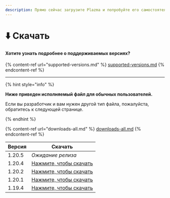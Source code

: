 ```yaml
---
description: Прямо сейчас загрузите Plazma и попробуйте его самостоятельно.
---
```


# ⬇️ Скачать

#### Хотите узнать подробнее о поддерживаемых версиях?

{% content-ref url="supported-versions.md" %}
[supported-versions.md](supported-versions.md)
{% endcontent-ref %}

***

{% hint style="info" %}

**Ниже приведен исполняемый файл для обычных пользователей.**

Если вы разработчик и вам нужен другой тип файла, пожалуйста, обратитесь к следующей странице.

{% endhint %}

{% content-ref url="downloads-all.md" %}
[downloads-all.md](downloads-all.md)
{% endcontent-ref %}

<table data-view="cards">
    <thead>
        <tr>
            <th>Версия</th>
            <th>Скачать</th>
        </tr>
    </thead>
    <tbody>
        <tr>
            <td>1.20.5</td>
            <td><em>Ожидание релиза</em></td>
        </tr>
        <tr>
            <td>1.20.4</td>
            <td><a href="https://github.com/PlazmaMC/Plazma/releases/download/build/1.20.4/latest/plazma-paperclip-1.20.4-R0.1-SNAPSHOT-reobf.jar">Нажмите, чтобы скачать</a></td>
        </tr>
        <tr>
            <td>1.20.2</td>
            <td><a href="https://github.com/PlazmaMC/Plazma/releases/download/build/1.20.2/latest/plazma-paperclip-1.20.2-R0.1-SNAPSHOT-reobf.jar">Нажмите, чтобы скачать</a></td>
        </tr>
        <tr>
            <td>1.20.1</td>
            <td><a href="https://github.com/PlazmaMC/Plazma/releases/download/build/1.20.1/latest/plazma-paperclip-1.20.1-R0.1-SNAPSHOT-reobf.jar">Нажмите, чтобы скачать</a></td>
        </tr>
        <tr>
            <td>1.19.4</td>
            <td><a href="https://github.com/PlazmaMC/Plazma/releases/download/build/1.19.4/latest/plazma-paperclip-1.19.4-R0.1-SNAPSHOT-reobf.jar">Нажмите, чтобы скачать</a></td>
        </tr>
    </tbody>
</table>
